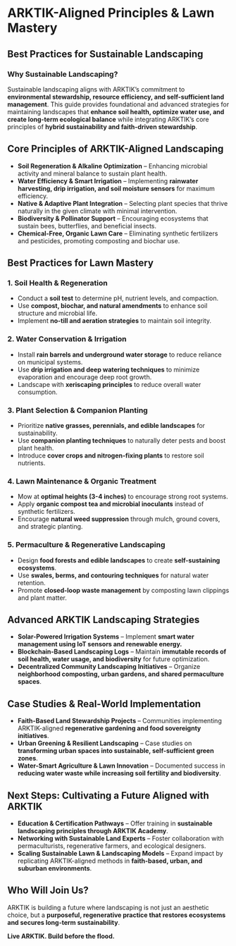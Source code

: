 # ARKTIK-Aligned Principles & Lawn Mastery

## Best Practices for Sustainable Landscaping

### Why Sustainable Landscaping?
Sustainable landscaping aligns with ARKTIK’s commitment to **environmental stewardship, resource efficiency, and self-sufficient land management**. This guide provides foundational and advanced strategies for maintaining landscapes that **enhance soil health, optimize water use, and create long-term ecological balance** while integrating ARKTIK’s core principles of **hybrid sustainability and faith-driven stewardship**.

## Core Principles of ARKTIK-Aligned Landscaping
- **Soil Regeneration & Alkaline Optimization** – Enhancing microbial activity and mineral balance to sustain plant health.
- **Water Efficiency & Smart Irrigation** – Implementing **rainwater harvesting, drip irrigation, and soil moisture sensors** for maximum efficiency.
- **Native & Adaptive Plant Integration** – Selecting plant species that thrive naturally in the given climate with minimal intervention.
- **Biodiversity & Pollinator Support** – Encouraging ecosystems that sustain bees, butterflies, and beneficial insects.
- **Chemical-Free, Organic Lawn Care** – Eliminating synthetic fertilizers and pesticides, promoting composting and biochar use.

## Best Practices for Lawn Mastery
### 1. **Soil Health & Regeneration**
- Conduct a **soil test** to determine pH, nutrient levels, and compaction.
- Use **compost, biochar, and natural amendments** to enhance soil structure and microbial life.
- Implement **no-till and aeration strategies** to maintain soil integrity.

### 2. **Water Conservation & Irrigation**
- Install **rain barrels and underground water storage** to reduce reliance on municipal systems.
- Use **drip irrigation and deep watering techniques** to minimize evaporation and encourage deep root growth.
- Landscape with **xeriscaping principles** to reduce overall water consumption.

### 3. **Plant Selection & Companion Planting**
- Prioritize **native grasses, perennials, and edible landscapes** for sustainability.
- Use **companion planting techniques** to naturally deter pests and boost plant health.
- Introduce **cover crops and nitrogen-fixing plants** to restore soil nutrients.

### 4. **Lawn Maintenance & Organic Treatment**
- Mow at **optimal heights (3-4 inches)** to encourage strong root systems.
- Apply **organic compost tea and microbial inoculants** instead of synthetic fertilizers.
- Encourage **natural weed suppression** through mulch, ground covers, and strategic planting.

### 5. **Permaculture & Regenerative Landscaping**
- Design **food forests and edible landscapes** to create **self-sustaining ecosystems**.
- Use **swales, berms, and contouring techniques** for natural water retention.
- Promote **closed-loop waste management** by composting lawn clippings and plant matter.

## Advanced ARKTIK Landscaping Strategies
- **Solar-Powered Irrigation Systems** – Implement **smart water management using IoT sensors and renewable energy.**
- **Blockchain-Based Landscaping Logs** – Maintain **immutable records of soil health, water usage, and biodiversity** for future optimization.
- **Decentralized Community Landscaping Initiatives** – Organize **neighborhood composting, urban gardens, and shared permaculture spaces**.

## Case Studies & Real-World Implementation
- **Faith-Based Land Stewardship Projects** – Communities implementing ARKTIK-aligned **regenerative gardening and food sovereignty initiatives**.
- **Urban Greening & Resilient Landscaping** – Case studies on **transforming urban spaces into sustainable, self-sufficient green zones**.
- **Water-Smart Agriculture & Lawn Innovation** – Documented success in **reducing water waste while increasing soil fertility and biodiversity**.

## Next Steps: Cultivating a Future Aligned with ARKTIK
- **Education & Certification Pathways** – Offer training in **sustainable landscaping principles through ARKTIK Academy**.
- **Networking with Sustainable Land Experts** – Foster collaboration with permaculturists, regenerative farmers, and ecological designers.
- **Scaling Sustainable Lawn & Landscaping Models** – Expand impact by replicating ARKTIK-aligned methods in **faith-based, urban, and suburban environments**.

## Who Will Join Us?
ARKTIK is building a future where landscaping is not just an aesthetic choice, but a **purposeful, regenerative practice that restores ecosystems and secures long-term sustainability**.

**Live ARKTIK. Build before the flood.**

